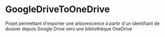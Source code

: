 # GoogleDriveToOneDrive
Projet permettant d'exporter une arborescence à partir d'un identifiant de dossier depuis Google Drive vers une bibliothèque OneDrive
